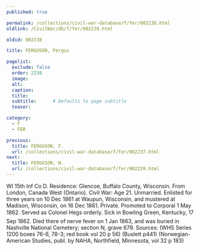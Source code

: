 ```yaml
---
published: true

permalink: /collections/civil-war-database/f/fer/002238.html
oldlink: /CivilWar/db/f/fer/002238.html

oldid: 002238

title: FERGUSON, Fergus

pagelist:
  exclude: false
  order: 2238
  image: 
  alt:
  caption:
  title:
  subtitle:      # Defaults to page subtitle
  teaser:

category: 
  - F 
  - FER

previous:
  title: FERGUSON, F.
  url: /collections/civil-war-database/f/fer/002237.html  
next:
  title: FERGUSON, W.
  url: /collections/civil-war-database/f/fer/002239.html   
---
```

WI 15th Inf Co D. Residence: Glencoe, Buffalo County, Wisconsin. From London, Canada West (Ontario). Civil War: Age 21. Unmarried. Enlisted for three years on 10 Dec 1861 at Waupun, Wisconsin, and mustered at Madison, Wisconsin, on 16 Dec 1861. Private. Promoted to Corporal 1 May 1862. Served as Colonel Heg&#146;s orderly. Sick in Bowling Green, Kentucky, 17 Sep 1862. Died there of nerve fever on 1 Jan 1863, and was buried in Nashville National Cemetery; section N, grave 679. Sources: (WHS Series 1200 boxes 76-6, 78-3; red book vol 20 p 56) (Buslett p441) (Norwegian-American Studies, publ. by NAHA, Northfield, Minnesota, vol 32 p 183)